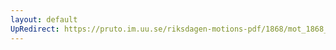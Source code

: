 ```yaml
---
layout: default
UpRedirect: https://pruto.im.uu.se/riksdagen-motions-pdf/1868/mot_1868__ak__1/mot_1868__ak__1-001.pdf
---
```


